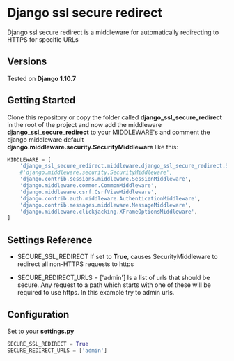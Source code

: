 # Django ssl secure redirect
Django ssl secure redirect is a middleware for automatically redirecting to HTTPS for specific URLs

## Versions

Tested on **Django 1.10.7**

## Getting Started

Clone this repository or copy the folder called **django_ssl_secure_redirect** in the root of the
project and now add the middleware **django_ssl_secure_redirect** to your MIDDLEWARE's and comment
the django middleware default **django.middleware.security.SecurityMiddleware**
like this:

```python
MIDDLEWARE = [
    'django_ssl_secure_redirect.middleware.django_ssl_secure_redirect.SecurityMiddleware',
    #'django.middleware.security.SecurityMiddleware',
    'django.contrib.sessions.middleware.SessionMiddleware',
    'django.middleware.common.CommonMiddleware',
    'django.middleware.csrf.CsrfViewMiddleware',
    'django.contrib.auth.middleware.AuthenticationMiddleware',
    'django.contrib.messages.middleware.MessageMiddleware',
    'django.middleware.clickjacking.XFrameOptionsMiddleware',
]
```

## Settings Reference

- SECURE_SSL_REDIRECT
If set to **True**, causes SecurityMiddleware to redirect all non-HTTPS requests to https

- SECURE_REDIRECT_URLS = ['admin']
Is a list of urls that should be secure. Any request to a path which starts with one of these will be required to use https.
In this example try to admin urls.

## Configuration

Set to your **settings.py**

```python
SECURE_SSL_REDIRECT = True
SECURE_REDIRECT_URLS = ['admin']
```
